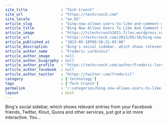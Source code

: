 ```yaml
---
site_title               : "Tech Crunch"
site_url                 : "https://techcrunch.com"
site_locale              : "en_US"
article_slug             : "bing-now-allows-users-to-like-and-comment-on-facebook-entries-right-from-its-social-sidebar"
article_title            : "Bing Now Allows Users To Like And Comment On Facebook Entries Right From Its Social Sidebar"
article_image            : "https://tctechcrunch2011.files.wordpress.com/2012/08/bing_logo.jpg?w=288&h=121&crop=1"
article_url              : "https://techcrunch.com/2013/05/10/bing-now-allows-users-to-like-and-comment-on-facebook-entries-right-from-its-social-sidebar/"
article_published_at     : "2013-05-10T09:56:21-03:00"
article_description      : "Bing's social sidebar, which shows relevant entries from your Facebook friends, Twitter, Klout, Quora and other services, just got a lot more interactive. You..."
article_author_name      : "Frederic Lardinois"
article_author_image     : null
article_author_biography : null
article_author_profile   : "https://techcrunch.com/author/frederic-lardinois/"
article_author_facebook  : null
article_author_twitter   : "https://twitter.com/fredericl"
category                 : ['technology']
tags                     : ['Tech Crunch']
permalink                : "/:categories/bing-now-allows-users-to-like-and-comment-on-facebook-entries-right-from-its-social-sidebar/"
layout                   : post
---
```


Bing's social sidebar, which shows relevant entries from your Facebook friends, Twitter, Klout, Quora and other services, just got a lot more interactive. You...
